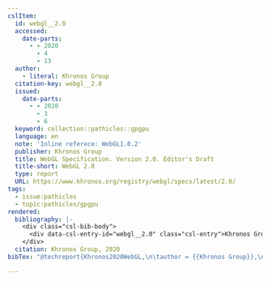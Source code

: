 ```yaml
---
cslItem:
  id: webgl__2.0
  accessed:
    date-parts:
      - - 2020
        - 4
        - 13
  author:
    - literal: Khronos Group
  citation-key: webgl__2.0
  issued:
    date-parts:
      - - 2020
        - 3
        - 6
  keyword: collection::pathicles::gpgpu
  language: en
  note: 'Inline referece: WebGL1.0.2'
  publisher: Khronos Group
  title: WebGL Specification. Version 2.0. Editor's Draft
  title-short: WebGL 2.0
  type: report
  URL: https://www.khronos.org/registry/webgl/specs/latest/2.0/
tags:
  - issue:pathicles
  - topic:pathicles/gpgpu
rendered:
  bibliography: |-
    <div class="csl-bib-body">
      <div data-csl-entry-id="webgl__2.0" class="csl-entry">Khronos Group 2020 <i>WebGL Specification. Version 2.0. Editor’s Draft</i>. Khronos Group. Available at: https://www.khronos.org/registry/webgl/specs/latest/2.0/ (Accessed: April 13, 2020).</div>
    </div>
  citation: Khronos Group, 2020
bibTex: "@techreport{Khronos2020WebGL,\n\tauthor = {{Khronos Group}},\n\tyear = {2020},\n\tmonth = {mar 6},\n\tnote = {Inline referece: WebGL1.0.2},\n\tinstitution = {Khronos Group},\n\ttitle = {WebGL {Specification}. {Version} 2.0. {Editor}'s {Draft}},\n}\n\n"

---
```

